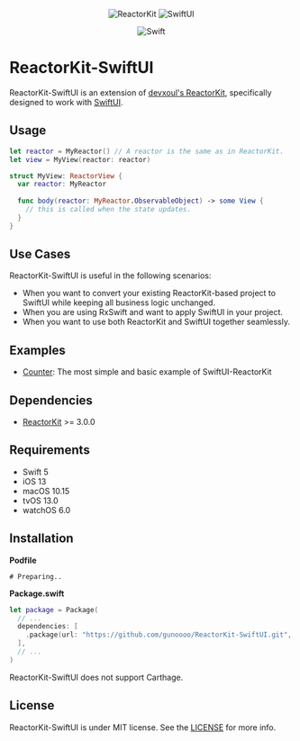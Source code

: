 <p align="center">
<img alt="ReactorKit" src="https://cloud.githubusercontent.com/assets/931655/25277625/6aa05998-26da-11e7-9b85-e48bec938a6e.png" style="max-width: 50%">
<img alt="SwiftUI" src="https://developer.apple.com/assets/elements/icons/swiftui/swiftui-96x96_2x.png" style="max-width: 50%">
</p>

<p align="center">
  <img alt="Swift" src="https://img.shields.io/badge/Swift-5.0-orange.svg">
</p>

# ReactorKit-SwiftUI

ReactorKit-SwiftUI is an extension of [devxoul's ReactorKit](https://github.com/ReactorKit/ReactorKit), specifically designed to work with [SwiftUI](https://developer.apple.com/xcode/swiftui).

## Usage

```swift
let reactor = MyReactor() // A reactor is the same as in ReactorKit.
let view = MyView(reactor: reactor)

struct MyView: ReactorView {
  var reactor: MyReactor
  
  func body(reactor: MyReactor.ObservableObject) -> some View {
    // this is called when the state updates.
  }
}
```

## Use Cases
ReactorKit-SwiftUI is useful in the following scenarios:
- When you want to convert your existing ReactorKit-based project to SwiftUI while keeping all business logic unchanged.
- When you are using RxSwift and want to apply SwiftUI in your project.
- When you want to use both ReactorKit and SwiftUI together seamlessly.

## Examples

- [Counter](https://github.com/gunoooo/ReactorKit-SwiftUI/tree/master/Examples/Counter): The most simple and basic example of SwiftUI-ReactorKit

## Dependencies

- [ReactorKit](https://github.com/ReactorKit/ReactorKit) >= 3.0.0

## Requirements

- Swift 5
- iOS 13
- macOS 10.15
- tvOS 13.0
- watchOS 6.0

## Installation

**Podfile**

```
# Preparing..
```

**Package.swift**

```swift
let package = Package(
  // ...
  dependencies: [
    .package(url: "https://github.com/gunoooo/ReactorKit-SwiftUI.git", .upToNextMajor(from: "0.0.1"))
  ],
  // ...
)
```

ReactorKit-SwiftUI does not support Carthage.

## License

ReactorKit-SwiftUI is under MIT license. See the [LICENSE](https://github.com/gunoooo/ReactorKit-SwiftUI/blob/master/LICENSE) for more info.
